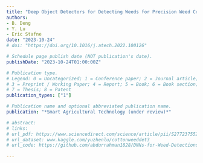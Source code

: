 ```yaml
---
title: "Deep Object Detectors for Detecting Weeds for Precision Weed Control"
authors: 
- B. Deng
- Y. Lu
- Eric Stafne
date: "2023-10-24"
# doi: "https://doi.org/10.1016/j.atech.2022.100126"

# Schedule page publish date (NOT publication's date).
publishDate: "2023-10-24T01:00:00Z"

# Publication type.
# Legend: 0 = Uncategorized; 1 = Conference paper; 2 = Journal article;
# 3 = Preprint / Working Paper; 4 = Report; 5 = Book; 6 = Book section;
# 7 = Thesis; 8 = Patent
publication_types: ["1"]

# Publication name and optional abbreviated publication name.
publication: "*Smart Agricultural Technology (under review)*"

# abstract: 
# links:
# url_pdf: https://www.sciencedirect.com/science/article/pii/S2772375522000910
# url_dataset: www.kaggle.com/yuzhenlu/cottonweeddet3
# url_code: https://github.com/abdurrahman1828/DNNs-for-Weed-Detections

---
```

